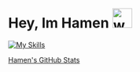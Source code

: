 # Hey, Im Hamen <img src="https://user-images.githubusercontent.com/72663882/171687151-bb31c996-c9d2-49c8-b593-734946893b23.gif" alt="waving hand gif" aria-hidden="true" width="40" />

[![My Skills](https://skillicons.dev/icons?i=html,cpp,js,Apple,github,java,eclipse,python,pycharm,flask,go,powershell,bash,swift)](#)

[Hamen's GitHub Stats](https://github-readme-stats.vercel.app/api?username=nohamen&show_icons=true&theme=swift)

